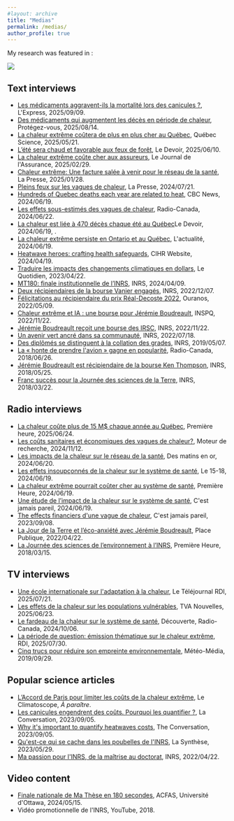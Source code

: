 ```yaml
---
#layout: archive
title: "Medias"
permalink: /medias/
author_profile: true
---
```


My research was featured in :

<img src = "https://jeremieboudreault.github.io/files/medias.png">

Text interviews
-------------------

* [Les médicaments aggravent-ils la mortalité lors des canicules ?](https://www.lexpress.fr/sciences-sante/sante/les-medicaments-aggravent-ils-la-mortalite-lors-des-canicules-enquete-sur-une-zone-dombre-DY32OYRWJBH3XBDGC3VLKGRSKU/), L'Express, 2025/09/09.
* [Des médicaments qui augmentent les décès en période de chaleur](https://www.protegez-vous.ca/nouvelles/sante-et-alimentation/chaleurs-extremes-certains-medicaments-peuvent-augmenter-le-risque-de-deces), Protégez-vous, 2025/08/14.
* [La chaleur extrême coûtera de plus en plus cher au Québec](https://www.quebecscience.qc.ca/environnement/chaleur-extreme-cout-cher-quebec/), Québec Science, 2025/05/21.
* [L’été sera chaud et favorable aux feux de forêt](https://www.ledevoir.com/environnement/889687/ete-sera-chaud-favorable-feux-foret-prevoit-environnement-canada), Le Devoir, 2025/06/10.
* [La chaleur extrême coûte cher aux assureurs](https://portail-assurance.ca/article/la-chaleur-extreme-coute-cher-au-systeme-de-sante-et-aux-assureurs-de-personnes/), Le Journal de l'Assurance, 2025/02/29. 
* [Chaleur extrême: Une facture salée à venir pour le réseau de la santé](https://www.lapresse.ca/actualites/sante/2025-01-28/chaleur-extreme/une-facture-salee-a-venir-pour-le-reseau-de-la-sante-previent-une-etude-de-l-inrs.php), La Presse, 2025/01/28.
* [Pleins feux sur les vagues de chaleur](https://www.lapresse.ca/actualites/sciences/2024-07-21/pleins-feux-sur-les-vagues-de-chaleur.php), La Presse, 2024/07/21.
* [Hundreds of Quebec deaths each year are related to heat](https://www.cbc.ca/news/canada/montreal/heat-mortality-quebec-1.7239971?cmp=rss), CBC News, 2024/06/19.
* [Les effets sous-estimés des vagues de chaleur](https://ici.radio-canada.ca/nouvelle/2082705/vague-chaleur-canicule-systeme-sante), Radio-Canada, 2024/06/22.
* [La chaleur est liée à 470 décès chaque été au Québec](https://www.ledevoir.com/societe/815114/chaleur-cause-470-deces-225-hospitalisations-chaque-ete-quebec)Le Devoir, 2024/06/19, .
* [La chaleur extrême persiste en Ontario et au Québec](https://lactualite.com/actualites/environnement-canada-affirme-que-la-chaleur-extreme-persiste-en-ontario-et-au-quebec/), L'actualité, 2024/06/19.
* [Heatwave heroes: crafting health safeguards](https://cihr-irsc.gc.ca/e/53886.html), CIHR Website, 2024/04/19. 
* [Traduire les impacts des changements climatiques en dollars](https://www.lequotidien.com/actualites/actualites-locales/2023/04/22/traduire-les-impacts-des-changements-climatiques-en-dollars-QCJ3ALYXO5A5RF7AR3L57NFAMU/), Le Quotidien, 2023/04/22.
* [MT180: finale institutionnelle de l’INRS](https://inrs.ca/actualites/ma-these-en-180-secondes-et-three-minute-thesis-devoilement-des-laureats-de-linrs/), INRS, 2024/04/09.
* [Deux récipiendaires de la bourse Vanier engagés](https://inrs.ca/actualites/linrs-fait-bonne-figure-a-la-remise-des-bourses-vanier2022/), INRS, 2022/12/07.
* [Félicitations au récipiendaire du prix Réal-Decoste 2022](https://www.ouranos.ca/felicitations-au-recipiendaire-du-prix-real-decoste-2022/), Ouranos, 2022/05/09.
* [Chaleur extrême et IA : une bourse pour Jérémie Boudreault](https://www.inspq.qc.ca/nouvelles/chaleur-extreme-intelligence-artificielle-bourse-recherche-jeremie-boudreault), INSPQ, 2022/11/22.
* [Jérémie Boudreault reçoit une bourse des IRSC](https://inrs.ca/actualites/le-doctorant-jeremie-boudreault-recoit-la-bourse-dimpact-sur-le-systeme-de-sante-des-irsc/), INRS, 2022/11/22.
* [Un avenir vert ancré dans sa communauté](https://inrs.ca/actualites/un-avenir-vert-ancre-dans-sa-communaute/), INRS, 2022/07/18.
* [Des diplômés se distinguent à la collation des grades](https://inrs.ca/actualites/des-diplomees-se-distinguent-a-la-collation-des-grades-2018-2019/), INRS, 2019/05/07.
* [La « honte de prendre l'avion » gagne en popularité](https://ici.radio-canada.ca/nouvelle/1202404/environnement-lutte-changements-climatiques-flygskam-vol), Radio-Canada, 2018/06/26.
* [Jérémie Boudreault est récipiendaire de la bourse Ken Thompson](https://inrs.ca/actualites/jeremie-boudreault-est-recipiendaire-de-la-bourse-ken-thompson-de-lacrh/), INRS, 2018/05/25.
* [Franc succès pour la Journée des sciences de la Terre](https://inrs.ca/actualites/franc-succes-pour-la-journee-des-sciences-de-la-terre-et-de-lenvironnement/), INRS, 2018/03/22.


Radio interviews
-------------------

* [La chaleur coûte plus de 15 M$ chaque année au Québec](https://ici.radio-canada.ca/ohdio/premiere/emissions/premiere-heure/segments/rattrapage/2104442/effets-episodes-chaleur-extreme-sur-systeme-sante), Première heure, 2025/06/24.
* [Les coûts sanitaires et économiques des vagues de chaleur?](https://ici.radio-canada.ca/ohdio/premiere/emissions/moteur-de-recherche/segments/rattrapage/1910988/comment-calculer-couts-sanitaires-et-economiques-vagues-chaleur), Moteur de recherche, 2024/11/12.
* [Les impacts de la chaleur sur le réseau de la santé](https://ici.radio-canada.ca/ohdio/premiere/emissions/des-matins-en-or/segments/rattrapage/1787912/impacts-chaleur-sur-reseau-sante), Des matins en or, 2024/06/20.
* [Les effets insoupçonnés de la chaleur sur le système de santé](https://ici.radio-canada.ca/ohdio/premiere/emissions/le-15-18/segments/rattrapage/1787107/effets-insoupconnes-chaleur-extreme-sur-systeme-sante-au-quebec), Le 15-18, 2024/06/19.
* [La chaleur extrême pourrait coûter cher au système de santé](https://ici.radio-canada.ca/ohdio/premiere/emissions/premiere-heure/segments/rattrapage/1786707/chaleur-un-reel-fardeau-sanitaire), Première Heure, 2024/06/19.
* [Une étude de l’impact de la chaleur sur le système de santé](https://ici.radio-canada.ca/ohdio/premiere/emissions/cest-jamais-pareil/segments/rattrapage/1786894/une-etude-pour-mesurer-impact-chaleur-sur-systeme-sante), C'est jamais pareil, 2024/06/19.
* [The effects financiers d'une vague de chaleur](https://ici.radio-canada.ca/ohdio/premiere/emissions/cest-jamais-pareil/episodes/750162/rattrapage-vendredi-8-septembre-2023/4), C'est jamais pareil, 2023/09/08.
* [La Jour de la Terre et l’éco-anxiété avec Jérémie Boudreault](https://ici.radio-canada.ca/ohdio/premiere/emissions/place-publique/episodes/622784/rattrapage-du-vendredi-22-avril-2022/8?fbclid=IwAR3RnzZaGAJ6dpHQw4YDKKyxn9wqVtviFJphlqIKjWB8S76jWbW0nJhrA38), Place Publique, 2022/04/22.
* [La Journée des sciences de l’environnement à l’INRS](https://ici.radio-canada.ca/ohdio/premiere/emissions/premiere-heure/segments/chronique/63484/inrs-science-environnement-martine), Première Heure, 2018/03/15.


TV interviews
-------------------

* [Une école internationale sur l'adaptation à la chaleur](https://www.youtube.com/watch?v=1AGNxft7-Dk), Le Téléjournal RDI, 2025/07/21.
* [Les effets de la chaleur sur les populations vulnérables](https://www.tvaplus.ca/tva/le-tva-nouvelles-quebec), TVA Nouvelles, 2025/06/23.
* [Le fardeau de la chaleur sur le système de santé](https://ici.radio-canada.ca/tele/decouverte/site/segments/reportage/1872309/changements-climatiques-chaleur-sante-soins), Découverte, Radio-Canada, 2024/10/06.
* [La période de question: émission thématique sur le chaleur extrême](https://solutionsmedia.cbcrc.ca/fr/emissions/la-periode-de-questions), RDI, 2025/07/30.
* [Cinq trucs pour réduire son empreinte environnementale](https://www.meteomedia.com/fr/nouvelles/climat/impacts/cinq-trucs-pour-reduire-son-empreinte-environnementale), Météo-Média, 2019/09/29.


Popular science articles
-------------------

* [L’Accord de Paris pour limiter les coûts de la chaleur extrême](), Le Climatoscope, *À paraître*.
* [Les canicules engendrent des coûts. Pourquoi les quantifier ?](https://theconversation.com/les-canicules-engendrent-des-couts-voici-pourquoi-il-est-important-de-les-quantifier-207749), La Conversation, 2023/09/05.
* [Why it's important to quantify heatwaves costs](https://theconversation.com/heat-waves-have-a-cost-heres-why-its-important-to-quantify-it-213141), The Conversation, 2023/09/05.
* [Qu'est-ce qui se cache dans les poubelles de l'INRS](https://jeremieboudreault.github.io/files/LaSynthese_HS_Dechets_WEB_FRv2.pdf), La Synthèse, 2023/05/29.
* [Ma passion pour l'INRS, de la maîtrise au doctorat](https://inrs.ca/actualites/ma-recherche-en-serie-la-passion-pour-lenvironnement-de-jeremie-boudreault-de-la-maitrise-au-doctorat/), INRS, 2022/04/22.


Video content
--------------------

* [Finale nationale de Ma Thèse en 180 secondes](https://www.youtube.com/watch?v=yQVabpSwwXc&list=PL9zimENn6GXcVy4IVrhc-_uFSxBOzQ1gH&index=16), ACFAS, Université d'Ottawa, 2024/05/15.
* Vidéo promotionnelle de l'INRS, YouTube, 2018.